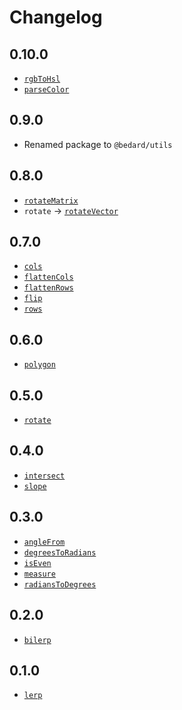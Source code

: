 # Changelog

## 0.10.0

- [`rgbToHsl`](https://github.com/scottbedard/utils#rgbToHsl)
- [`parseColor`](https://github.com/scottbedard/utils#parseColor)
## 0.9.0

- Renamed package to `@bedard/utils`

## 0.8.0

- [`rotateMatrix`](https://github.com/scottbedard/utils#rotateMatrix)
- `rotate` -> [`rotateVector`](https://github.com/scottbedard/utils#rotateVector)

## 0.7.0

- [`cols`](https://github.com/scottbedard/utils#cols)
- [`flattenCols`](https://github.com/scottbedard/utils#flattenCols)
- [`flattenRows`](https://github.com/scottbedard/utils#flattenRows)
- [`flip`](https://github.com/scottbedard/utils#flip)
- [`rows`](https://github.com/scottbedard/utils#rows)

## 0.6.0

- [`polygon`](https://github.com/scottbedard/utils#polygon)

## 0.5.0

- [`rotate`](https://github.com/scottbedard/utils#rotate)

## 0.4.0

- [`intersect`](https://github.com/scottbedard/utils#intersect)
- [`slope`](https://github.com/scottbedard/utils#slope)
## 0.3.0

- [`angleFrom`](https://github.com/scottbedard/utils#angleFrom)
- [`degreesToRadians`](https://github.com/scottbedard/utils#degreesToRadians)
- [`isEven`](https://github.com/scottbedard/utils#isEven)
- [`measure`](https://github.com/scottbedard/utils#measure)
- [`radiansToDegrees`](https://github.com/scottbedard/utils#radiansToDegrees)
## 0.2.0

- [`bilerp`](https://github.com/scottbedard/utils#bilerp)

## 0.1.0

- [`lerp`](https://github.com/scottbedard/utils#lerp)
